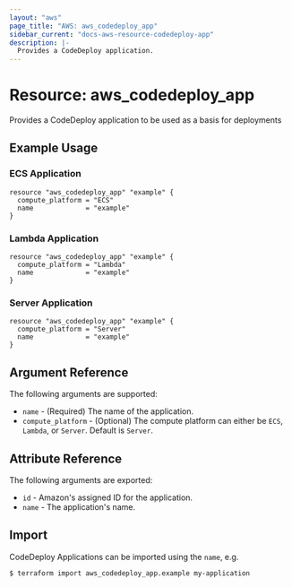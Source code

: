 ```yaml
---
layout: "aws"
page_title: "AWS: aws_codedeploy_app"
sidebar_current: "docs-aws-resource-codedeploy-app"
description: |-
  Provides a CodeDeploy application.
---
```


# Resource: aws_codedeploy_app

Provides a CodeDeploy application to be used as a basis for deployments

## Example Usage

### ECS Application

```hcl
resource "aws_codedeploy_app" "example" {
  compute_platform = "ECS"
  name             = "example"
}
```

### Lambda Application

```hcl
resource "aws_codedeploy_app" "example" {
  compute_platform = "Lambda"
  name             = "example"
}
```

### Server Application

```hcl
resource "aws_codedeploy_app" "example" {
  compute_platform = "Server"
  name             = "example"
}
```

## Argument Reference

The following arguments are supported:

* `name` - (Required) The name of the application.
* `compute_platform` - (Optional) The compute platform can either be `ECS`, `Lambda`, or `Server`. Default is `Server`.

## Attribute Reference

The following arguments are exported:

* `id` - Amazon's assigned ID for the application.
* `name` - The application's name.

## Import

CodeDeploy Applications can be imported using the `name`, e.g.

```
$ terraform import aws_codedeploy_app.example my-application
```

